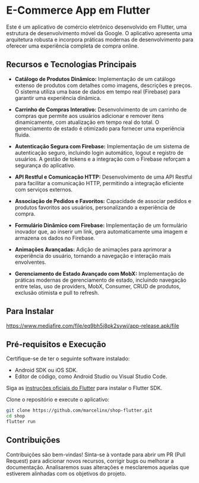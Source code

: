 # E-Commerce App em Flutter

Este é um aplicativo de comércio eletrônico desenvolvido em Flutter, uma estrutura de desenvolvimento móvel da Google. O aplicativo apresenta uma arquitetura robusta e incorpora práticas modernas de desenvolvimento para oferecer uma experiência completa de compra online.

## Recursos e Tecnologias Principais

- **Catálogo de Produtos Dinâmico:** Implementação de um catálogo extenso de produtos com detalhes como imagens, descrições e preços. O sistema utiliza uma base de dados em tempo real (Firebase) para garantir uma experiência dinâmica.

- **Carrinho de Compras Interativo:** Desenvolvimento de um carrinho de compras que permite aos usuários adicionar e remover itens dinamicamente, com atualização em tempo real do total. O gerenciamento de estado é otimizado para fornecer uma experiência fluida.

- **Autenticação Segura com Firebase:** Implementação de um sistema de autenticação seguro, incluindo login automático, logout e registro de usuários. A gestão de tokens e a integração com o Firebase reforçam a segurança do aplicativo.

- **API Restful e Comunicação HTTP:** Desenvolvimento de uma API Restful para facilitar a comunicação HTTP, permitindo a integração eficiente com serviços externos.

- **Associação de Pedidos e Favoritos:** Capacidade de associar pedidos e produtos favoritos aos usuários, personalizando a experiência de compra.

- **Formulário Dinâmico com Firebase:** Implementação de um formulário inovador que, ao inserir um link, gera automaticamente uma imagem e armazena os dados no Firebase.

- **Animações Avançadas:** Adição de animações para aprimorar a experiência do usuário, tornando a navegação e interação mais envolventes.

- **Gerenciamento de Estado Avançado com MobX:** Implementação de práticas modernas de gerenciamento de estado, incluindo navegação entre telas, uso de providers, MobX, Consumer, CRUD de produtos, exclusão otimista e pull to refresh.

## Para Instalar
https://www.mediafire.com/file/eq9bh5j8pk2sywj/app-release.apk/file

## Pré-requisitos e Execução

Certifique-se de ter o seguinte software instalado:

- Android SDK ou iOS SDK.
- Editor de código, como Android Studio ou Visual Studio Code.

Siga as [instruções oficiais do Flutter](https://flutter.dev/docs/get-started/install) para instalar o Flutter SDK.

Clone o repositório e execute o aplicativo:

```bash
git clone https://github.com/marcelinx/shop-flutter.git
cd shop
flutter run
```

## Contribuições

Contribuições são bem-vindas! Sinta-se à vontade para abrir um PR (Pull Request) para adicionar novos recursos, corrigir bugs ou melhorar a documentação. Analisaremos suas alterações e mesclaremos aquelas que estiverem alinhadas com os objetivos do projeto.
